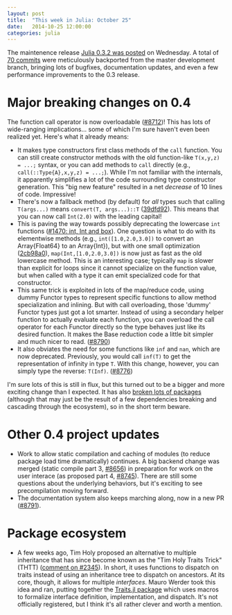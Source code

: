 ```yaml
---
layout: post
title:  "This week in Julia: October 25"
date:   2014-10-25 12:00:00
categories: julia
---
```


The maintenence release [Julia 0.3.2 was posted](https://github.com/JuliaLang/julia/pull/8656) on Wednesday.  A total of [70 commits](https://github.com/JuliaLang/julia/compare/c03f413...8227746) were meticulously backported from the master development branch, bringing lots of bugfixes, documentation updates, and even a few performance improvements to the 0.3 release.

# Major breaking changes on 0.4

The function call operator is now overloadable ([#8712](https://github.com/JuliaLang/julia/pull/8712))!  This has lots of wide-ranging implications... some of which I'm sure haven't even been realized yet.  Here's what it already means:

* It makes type constructors first class methods of the `call` function.  You can still create constructor methods with the old function-like `T(x,y,z) = ...;` syntax, or you can add methods to `call` directly (e.g., `call(::Type{A},x,y,z) = ...;`).  While I'm not familiar with the internals, it apparently simplifies a lot of the code surrounding type constructor generation.  This "big new feature" resulted in a net *decrease* of 10 lines of code.  Impressive!
* There's now a fallback method (by default) for *all* types such that calling `T(args...)` means `convert(T, args...)::T` ([39dfd92](https://github.com/JuliaLang/julia/commit/39dfd9282baf4b0402001149ce759c2db6c660cc)).  This means that you can now call `Int(2.0)` with the leading capital!
* This is paving the way towards possibly deprecating the lowercase `int` functions ([#1470: int, Int and box](https://github.com/JuliaLang/julia/issues/1470)).  One question is what to do with its elementwise methods (e.g., `int([1.0,2.0,3.0])` to convert an Array{Float64} to an Array{Int}), but with one small optimization ([2cb98a0](https://github.com/JuliaLang/julia/commit/2cb98a08cfa5c61ce5bb56c4a560a9b749dda186)), `map(Int,[1.0,2.0,3.0])` is now just as fast as the old lowercase method.  This is an interesting case; typically `map` is slower than explicit for loops since it cannot specialize on the function value, but when called with a type it can emit specialized code for that constructor.
* This same trick is exploited in lots of the map/reduce code, using dummy Functor types to represent specific functions to allow method specialization and inlining.  But with call overloading, those 'dummy' Functor types just got a lot smarter. Instead of using a secondary helper function to actually evaluate each function, you can overload the call operator for each Functor directly so the type behaves just like its desired function.  It makes the Base reduction code a little bit simpler and much nicer to read. ([#8790](https://github.com/JuliaLang/julia/pull/8790))
* It also obviates the need for some functions like `inf` and `nan`, which are now deprecated.  Previously, you would call `inf(T)` to get the representation of infinity in type `T`.  With this change, however, you can simply type the reverse: `T(Inf)`. ([#8776](https://github.com/JuliaLang/julia/pull/8776))

I'm sure lots of this is still in flux, but this turned out to be a bigger and more exciting change than I expected.  It has also [broken lots of packages](https://groups.google.com/d/msg/julia-users/F0cJ2KOkXfQ/efWVr_OzptkJ) (although that may just be the result of a few dependencies breaking and cascading through the ecosystem), so in the short term beware.

# Other 0.4 project updates

* Work to allow static compilation and caching of modules (to reduce package load time dramatically) continues.  A big backend change was merged (static compile part 3, [#8656](https://github.com/JuliaLang/julia/pull/8656)) in preparation for work on the user interace (as proposed part 4, [#8745](https://github.com/JuliaLang/julia/pull/8745)).  There are still some questions about the underlying behaviors, but it's exciting to see precompilation moving forward.
* The documentation system also keeps marching along, now in a new PR ([#8791](https://github.com/JuliaLang/julia/pull/8791)).

# Package ecosystem

* A few weeks ago, Tim Holy proposed an alternative to multiple inheritance that has since become known as the "Tim Holy Traits Trick" (THTT) ([comment on #2345](https://github.com/JuliaLang/julia/issues/2345#issuecomment-54537633)). In short, it uses functions to dispatch on traits instead of using an inheritance tree to dispatch on ancestors. At its core, though, it allows for multiple *interfaces*. Mauro Werder took this idea and ran, putting together the [Traits.jl package](https://github.com/mauro3/Traits.jl) which uses macros to formalize interface definition, implementation, and dispatch. It's not officially registered, but I think it's all rather clever and worth a mention.
